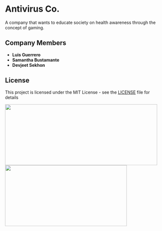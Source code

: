 # Antivirus Co.

A company that wants to educate society on health awareness through the concept of gaming.

## Company Members

* **Luis Guerrero**
* **Samantha Bustamante**
* **Devjeet Sekhon**

## License

This project is licensed under the MIT License - see the [LICENSE](LICENSE) file for details

<img src = "https://www.newschannel10.com/resizer/G881vyZ2cLiXSHYOEWuZy_tlWzY=/1200x0/arc-anglerfish-arc2-prod-raycom.s3.amazonaws.com/public/HIXNJMOC7FBOHHAFYXIW6JJXBA.PNG" width = "500" height = "200" > <img src = "https://cdn.clipart.email/d31b81a89779d2edffd8cbe7fe38d1a4_game-logo-icon-at-vectorifiedcom-collection-of-game-logo-icon-_920-541.jpeg" width = "400" height = "200">
